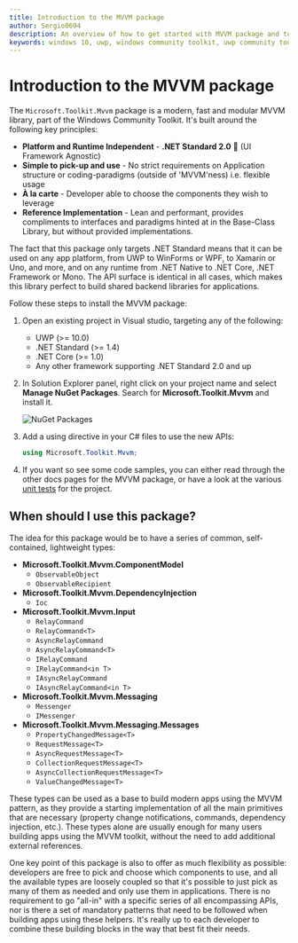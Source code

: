 ```yaml
---
title: Introduction to the MVVM package
author: Sergio0694
description: An overview of how to get started with MVVM package and to the APIs it contains
keywords: windows 10, uwp, windows community toolkit, uwp community toolkit, uwp toolkit, get started, visual studio, MVVM, net core, net standard
---
```


# Introduction to the MVVM package

The `Microsoft.Toolkit.Mvvm` package is a modern, fast and modular MVVM library, part of the Windows Community Toolkit. It's built around the following key principles:

- **Platform and Runtime Independent** - **.NET Standard 2.0** 🚀 (UI Framework Agnostic)
- **Simple to pick-up and use** - No strict requirements on Application structure or coding-paradigms (outside of 'MVVM'ness) i.e. flexible usage
- **À la carte** - Developer able to choose the components they wish to leverage
- **Reference Implementation** - Lean and performant, provides compliments to interfaces and paradigms hinted at in the Base-Class Library, but without provided implementations.

The fact that this package only targets .NET Standard means that it can be used on any app platform, from UWP to WinForms or WPF, to Xamarin or Uno, and more, and on any runtime from .NET Native to .NET Core, .NET Framework or Mono. The API surface is identical in all cases, which makes this library perfect to build shared backend libraries for applications.

Follow these steps to install the MVVM package:

1. Open an existing project in Visual studio, targeting any of the following:
    - UWP (>= 10.0)
    - .NET Standard (>= 1.4)
    - .NET Core (>= 1.0)
    - Any other framework supporting .NET Standard 2.0 and up

2. In Solution Explorer panel, right click on your project name and select **Manage NuGet Packages**. Search for **Microsoft.Toolkit.Mvvm** and install it.

    ![NuGet Packages](../resources/images/ManageNugetPackages.png "Manage NuGet Packages Image")

3. Add a using directive in your C# files to use the new APIs:

    ```c#
    using Microsoft.Toolkit.Mvvm;
    ```

4. If you want so see some code samples, you can either read through the other docs pages for the MVVM package, or have a look at the various [unit tests](https://github.com/windows-toolkit/WindowsCommunityToolkit/tree/master/UnitTests/UnitTests.Shared/Mvvm) for the project.

## When should I use this package?

The idea for this package would be to have a series of common, self-contained, lightweight types:

- **Microsoft.Toolkit.Mvvm.ComponentModel**
  - `ObservableObject`
  - `ObservableRecipient`
- **Microsoft.Toolkit.Mvvm.DependencyInjection**
  - `Ioc`
- **Microsoft.Toolkit.Mvvm.Input**
  - `RelayCommand`
  - `RelayCommand<T>`
  - `AsyncRelayCommand`
  - `AsyncRelayCommand<T>`
  - `IRelayCommand`
  - `IRelayCommand<in T>`
  - `IAsyncRelayCommand`
  - `IAsyncRelayCommand<in T>`
- **Microsoft.Toolkit.Mvvm.Messaging**
  - `Messenger`
  - `IMessenger`
- **Microsoft.Toolkit.Mvvm.Messaging.Messages**
  - `PropertyChangedMessage<T>`
  - `RequestMessage<T>`
  - `AsyncRequestMessage<T>`
  - `CollectionRequestMessage<T>`
  - `AsyncCollectionRequestMessage<T>`
  - `ValueChangedMessage<T>`

These types can be used as a base to build modern apps using the MVVM pattern, as they provide a starting implementation of all the main primitives that are necessary (property change notifications, commands, dependency injection, etc.). These types alone are usually enough for many users building apps using the MVVM toolkit, without the need to add additional external references.

One key point of this package is also to offer as much flexibility as possible: developers are free to pick and choose which components to use, and all the available types are loosely coupled so that it's possible to just pick as many of them as needed and only use them in applications. There is no requirement to go "all-in" with a specific series of all encompassing APIs, nor is there a set of mandatory patterns that need to be followed when building apps using these helpers. It's really up to each developer to combine these building blocks in the way that best fit their needs.
